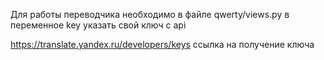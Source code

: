 Для работы переводчика необходимо в файле qwerty/views.py в переменное key указать свой ключ с api


https://translate.yandex.ru/developers/keys ссылка на получение ключа
